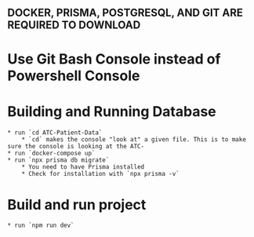 ## DOCKER, PRISMA, POSTGRESQL, AND GIT ARE REQUIRED TO DOWNLOAD
# Use Git Bash Console instead of Powershell Console
# Building and Running Database
    * run `cd ATC-Patient-Data`
    	* `cd` makes the console "look at" a given file. This is to make sure the console is looking at the ATC-
    * run `docker-compose up` 
    * run `npx prisma db migrate`
    	* You need to have Prisma installed
     	* Check for installation with `npx prisma -v`
      
# Build and run project
    * run `npm run dev`
